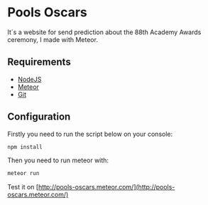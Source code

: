 # Pools Oscars
It´s a website for send prediction about the 88th Academy Awards ceremony, I made with Meteor.


## Requirements
- [NodeJS](https://nodejs.org/en/)
- [Meteor](https://www.meteor.com/)
- [Git](https://git-scm.com/)

## Configuration
Firstly you need to run the script below on your console:
```bash
npm install
```

Then you need to run meteor with:
```bash
meteor run
```

Test it on [http://pools-oscars.meteor.com/](http://pools-oscars.meteor.com/)


 

